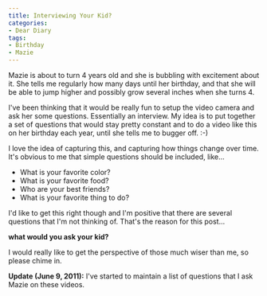 ```yaml
---
title: Interviewing Your Kid?
categories:
- Dear Diary
tags:
- Birthday
- Mazie
---
```


Mazie is about to turn 4 years old and she is bubbling with excitement about it. She tells me regularly how many days until her birthday, and that she will be able to jump higher and possibly grow several inches when she turns 4.

I've been thinking that it would be really fun to setup the video camera and ask her some questions. Essentially an interview. My idea is to put together a set of questions that would stay pretty constant and to do a video like this on her birthday each year, until she tells me to bugger off. :-)

I love the idea of capturing this, and capturing how things change over time. It's obvious to me that simple questions should be included, like...

  * What is your favorite color?
  * What is your favorite food?
  * Who are your best friends?
  * What is your favorite thing to do?

I'd like to get this right though and I'm positive that there are several questions that I'm not thinking of. That's the reason for this post...

**what would you ask your kid?**

I would really like to get the perspective of those much wiser than me, so please chime in.

**Update (June 9, 2011):** I've started to maintain a list of questions that I ask Mazie on these videos.
